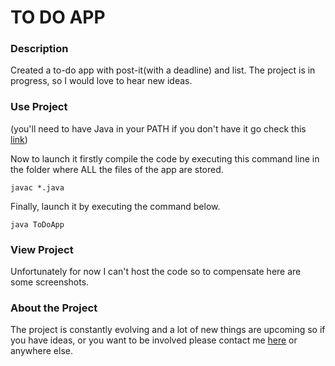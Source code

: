 # TO DO APP

### Description
Created a to-do app with post-it(with a deadline) and list. The project is in progress, so I would love to hear new ideas.

### Use Project 
(you'll need to have Java in your PATH if you don't have it go check this [link](https://javatutorial.net/set-java-home-windows-10))

Now to launch it firstly compile the code by executing this command line in the folder where ALL the files of the app are stored.
```
javac *.java
```
Finally, launch it by executing the command below.
```
java ToDoApp
```
### View Project
Unfortunately for now I can't host the code so to compensate here are some screenshots.

### About the Project
The project is constantly evolving and a lot of new things are upcoming so if you have ideas, or you want to be involved please contact me [here](poire.erwan2005@gmail.com) or anywhere else.
